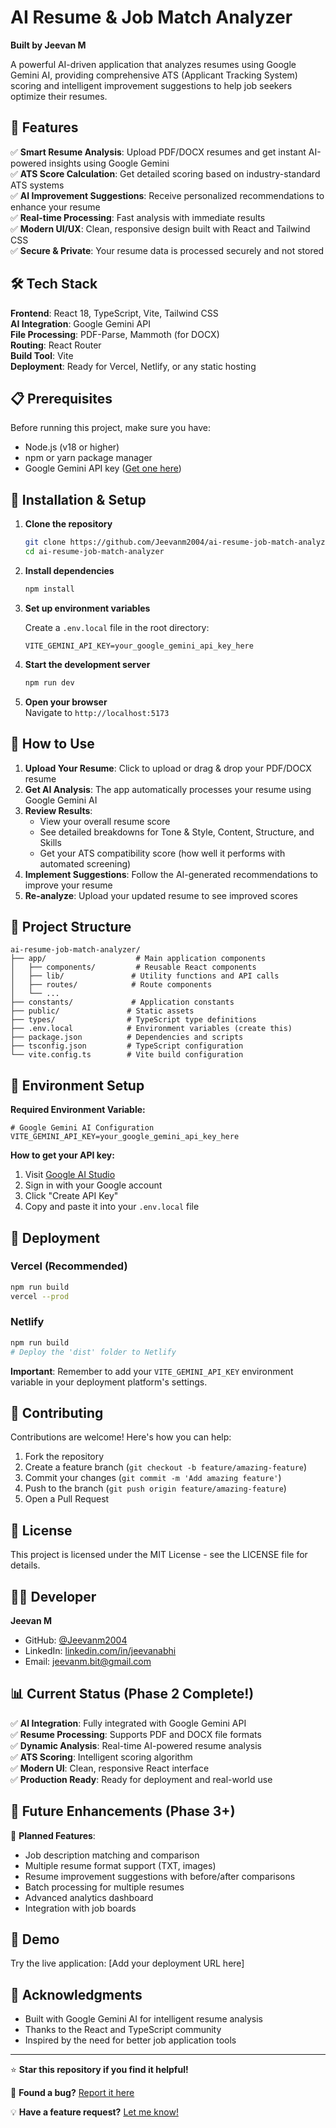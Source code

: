 # AI Resume & Job Match Analyzer
**Built by Jeevan M**

A powerful AI-driven application that analyzes resumes using Google Gemini AI, providing comprehensive ATS (Applicant Tracking System) scoring and intelligent improvement suggestions to help job seekers optimize their resumes.

## 🚀 Features

✅ **Smart Resume Analysis**: Upload PDF/DOCX resumes and get instant AI-powered insights using Google Gemini  
✅ **ATS Score Calculation**: Get detailed scoring based on industry-standard ATS systems  
✅ **AI Improvement Suggestions**: Receive personalized recommendations to enhance your resume  
✅ **Real-time Processing**: Fast analysis with immediate results  
✅ **Modern UI/UX**: Clean, responsive design built with React and Tailwind CSS  
✅ **Secure & Private**: Your resume data is processed securely and not stored  

## 🛠️ Tech Stack

**Frontend**: React 18, TypeScript, Vite, Tailwind CSS  
**AI Integration**: Google Gemini API  
**File Processing**: PDF-Parse, Mammoth (for DOCX)  
**Routing**: React Router  
**Build Tool**: Vite  
**Deployment**: Ready for Vercel, Netlify, or any static hosting  

## 📋 Prerequisites

Before running this project, make sure you have:

- Node.js (v18 or higher)
- npm or yarn package manager
- Google Gemini API key ([Get one here](https://makersuite.google.com/app/apikey))

## 🔧 Installation & Setup

1. **Clone the repository**
   ```bash
   git clone https://github.com/Jeevanm2004/ai-resume-job-match-analyzer.git
   cd ai-resume-job-match-analyzer
   ```

2. **Install dependencies**
   ```bash
   npm install
   ```

3. **Set up environment variables**
   
   Create a `.env.local` file in the root directory:
   ```env
   VITE_GEMINI_API_KEY=your_google_gemini_api_key_here
   ```

4. **Start the development server**
   ```bash
   npm run dev
   ```

5. **Open your browser**  
   Navigate to `http://localhost:5173`

## 🎯 How to Use

1. **Upload Your Resume**: Click to upload or drag & drop your PDF/DOCX resume
2. **Get AI Analysis**: The app automatically processes your resume using Google Gemini AI
3. **Review Results**:
   - View your overall resume score
   - See detailed breakdowns for Tone & Style, Content, Structure, and Skills
   - Get your ATS compatibility score (how well it performs with automated screening)
4. **Implement Suggestions**: Follow the AI-generated recommendations to improve your resume
5. **Re-analyze**: Upload your updated resume to see improved scores

## 📁 Project Structure

```
ai-resume-job-match-analyzer/
├── app/                    # Main application components
│   ├── components/         # Reusable React components
│   ├── lib/               # Utility functions and API calls
│   ├── routes/            # Route components
│   └── ...
├── constants/             # Application constants
├── public/               # Static assets
├── types/                # TypeScript type definitions
├── .env.local            # Environment variables (create this)
├── package.json          # Dependencies and scripts
├── tsconfig.json         # TypeScript configuration
└── vite.config.ts        # Vite build configuration
```

## 🔐 Environment Setup

**Required Environment Variable:**

```env
# Google Gemini AI Configuration
VITE_GEMINI_API_KEY=your_google_gemini_api_key_here
```

**How to get your API key:**
1. Visit [Google AI Studio](https://makersuite.google.com/app/apikey)
2. Sign in with your Google account
3. Click "Create API Key"
4. Copy and paste it into your `.env.local` file

## 🚀 Deployment

### Vercel (Recommended)
```bash
npm run build
vercel --prod
```

### Netlify
```bash
npm run build
# Deploy the 'dist' folder to Netlify
```

**Important**: Remember to add your `VITE_GEMINI_API_KEY` environment variable in your deployment platform's settings.

## 🤝 Contributing

Contributions are welcome! Here's how you can help:

1. Fork the repository
2. Create a feature branch (`git checkout -b feature/amazing-feature`)
3. Commit your changes (`git commit -m 'Add amazing feature'`)
4. Push to the branch (`git push origin feature/amazing-feature`)
5. Open a Pull Request

## 📝 License

This project is licensed under the MIT License - see the LICENSE file for details.

## 👨‍💻 Developer

**Jeevan M**
- GitHub: [@Jeevanm2004](https://github.com/Jeevanm2004)
- LinkedIn: [linkedin.com/in/jeevanabhi](https://www.linkedin.com/in/jeevanabhi)
- Email: jeevanm.bit@gmail.com

## 📊 Current Status (Phase 2 Complete!)

✅ **AI Integration**: Fully integrated with Google Gemini API  
✅ **Resume Processing**: Supports PDF and DOCX file formats  
✅ **Dynamic Analysis**: Real-time AI-powered resume analysis  
✅ **ATS Scoring**: Intelligent scoring algorithm  
✅ **Modern UI**: Clean, responsive React interface  
✅ **Production Ready**: Ready for deployment and real-world use  

## 🔮 Future Enhancements (Phase 3+)

🔄 **Planned Features**:
- Job description matching and comparison
- Multiple resume format support (TXT, images)
- Resume improvement suggestions with before/after comparisons
- Batch processing for multiple resumes
- Advanced analytics dashboard
- Integration with job boards

## 🎉 Demo

Try the live application: [Add your deployment URL here]

## 🙏 Acknowledgments

- Built with Google Gemini AI for intelligent resume analysis
- Thanks to the React and TypeScript community
- Inspired by the need for better job application tools

---

⭐ **Star this repository if you find it helpful!**

🐛 **Found a bug?** [Report it here](https://github.com/Jeevanm2004/ai-resume-job-match-analyzer/issues)

💡 **Have a feature request?** [Let me know!](https://github.com/Jeevanm2004/ai-resume-job-match-analyzer/discussions)
